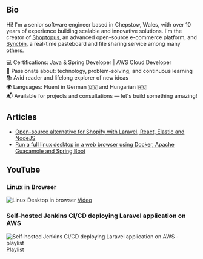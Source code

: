 ## Bio
Hi! I'm a senior software engineer based in Chepstow, Wales, with over 10 years of experience building scalable and innovative solutions.
I'm the creator of [Shoptopus](https://github.com/rolandtreiber/shoptopus), an advanced open-source e-commerce platform, and [Syncbin](https://syncbin.co.uk), a real-time pasteboard and file sharing service among many others.

💻 Certifications: Java & Spring Developer | AWS Cloud Developer\
🚀 Passionate about: technology, problem-solving, and continuous learning\
📚 Avid reader and lifelong explorer of new ideas\
🌍 Languages: Fluent in German 🇩🇪 and Hungarian 🇭🇺\
📬 Available for projects and consultations — let's build something amazing!

## Articles

- [Open-source alternative for Shopify with Laravel, React, Elastic and NodeJS](https://hello-85764.medium.com/i-have-spent-3-years-developing-an-open-source-alternative-to-shopify-and-you-can-use-it-now-64c436711f97)
- [Run a full linux desktop in a web browser using Docker, Apache Guacamole and Spring Boot](https://hello-85764.medium.com/run-full-linux-desktop-docker-container-in-browser-using-guacamole-and-spring-boot-f89368c3156a)

## YouTube
### Linux in Browser
![Linux Desktop in browser](https://img.youtube.com/vi/qSWl91Iry3w/hqdefault.jpg) [Video](https://www.youtube.com/watch?v=qSWl91Iry3w)

### Self-hosted Jenkins CI/CD deploying Laravel application on AWS
![Self-hosted Jenkins CI/CD deploying Laravel application on AWS - playlist](https://img.youtube.com/vi/8Wci1gGsuNk/hqdefault.jpg)
[Playlist](https://www.youtube.com/playlist?list=PLSe91q1rf5vV-gTi0zJTz1BNvnb0x426p)
